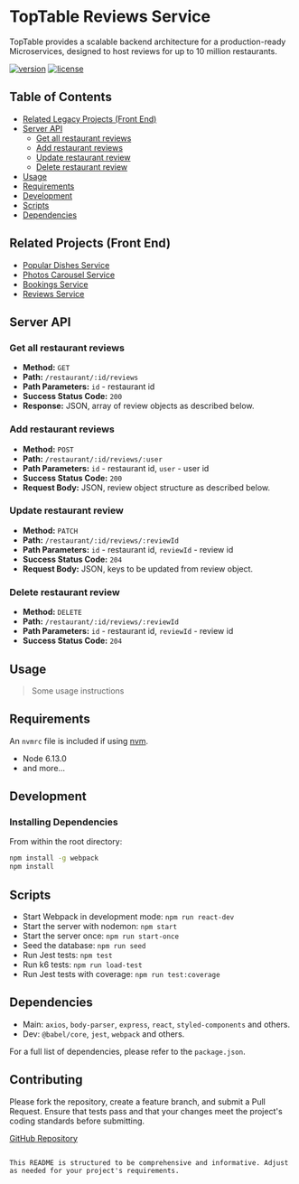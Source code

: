 
# TopTable Reviews Service

TopTable provides a scalable backend architecture for a production-ready Microservices, designed to host reviews for up to 10 million restaurants.

[![version](https://img.shields.io/badge/version-1.0.0-blue)](https://github.com/TKOut-HRSF130/reviews-service/releases/tag/1.0.0)
[![license](https://img.shields.io/badge/license-ISC-brightgreen)](./LICENSE)

## Table of Contents

- [Related Legacy Projects (Front End)](#related-legacy-projects-front-end)
- [Server API](#server-api)
  - [Get all restaurant reviews](#get-all-restaurant-reviews)
  - [Add restaurant reviews](#add-restaurant-reviews)
  - [Update restaurant review](#update-restaurant-review)
  - [Delete restaurant review](#delete-restaurant-review)
- [Usage](#usage)
- [Requirements](#requirements)
- [Development](#development)
- [Scripts](#scripts)
- [Dependencies](#dependencies)

## Related Projects (Front End)

- [Popular Dishes Service ](https://github.com/TKOut-HRSF130/popular-dishes-service)
- [Photos Carousel Service ](https://github.com/TKOut-HRSF130/photos-carousel-service)
- [Bookings Service ](https://github.com/TKOut-HRSF130/bookings-service)
- [Reviews Service ](https://github.com/TKOut-HRSF130/reviews-service)

## Server API

### Get all restaurant reviews

- **Method:** `GET`
- **Path:** `/restaurant/:id/reviews`
- **Path Parameters:** `id` - restaurant id
- **Success Status Code:** `200`
- **Response:** JSON, array of review objects as described below.

### Add restaurant reviews

- **Method:** `POST`
- **Path:** `/restaurant/:id/reviews/:user`
- **Path Parameters:** `id` - restaurant id, `user` - user id
- **Success Status Code:** `200`
- **Request Body:** JSON, review object structure as described below.

### Update restaurant review

- **Method:** `PATCH`
- **Path:** `/restaurant/:id/reviews/:reviewId`
- **Path Parameters:** `id` - restaurant id, `reviewId` - review id
- **Success Status Code:** `204`
- **Request Body:** JSON, keys to be updated from review object.

### Delete restaurant review

- **Method:** `DELETE`
- **Path:** `/restaurant/:id/reviews/:reviewId`
- **Path Parameters:** `id` - restaurant id, `reviewId` - review id
- **Success Status Code:** `204`

## Usage

> Some usage instructions

## Requirements

An `nvmrc` file is included if using [nvm](https://github.com/creationix/nvm).

- Node 6.13.0
- and more...

## Development

### Installing Dependencies

From within the root directory:
```sh
npm install -g webpack
npm install
```

## Scripts

- Start Webpack in development mode: `npm run react-dev`
- Start the server with nodemon: `npm start`
- Start the server once: `npm run start-once`
- Seed the database: `npm run seed`
- Run Jest tests: `npm test`
- Run k6 tests: `npm run load-test`
- Run Jest tests with coverage: `npm run test:coverage`

## Dependencies

- Main: `axios`, `body-parser`, `express`, `react`, `styled-components` and others.
- Dev: `@babel/core`, `jest`, `webpack` and others.

For a full list of dependencies, please refer to the `package.json`.

## Contributing

Please fork the repository, create a feature branch, and submit a Pull Request. Ensure that tests pass and that your changes meet the project's coding standards before submitting.

[GitHub Repository](https://github.com/TKOut-HRSF130/reviews-service)
```

This README is structured to be comprehensive and informative. Adjust as needed for your project's requirements.

